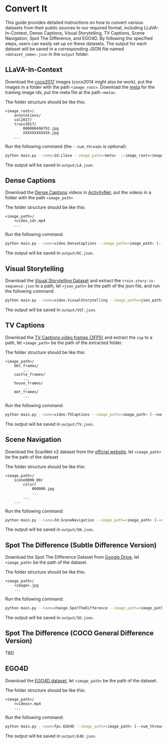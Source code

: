 # Convert It

This guide provides detailed instructions on how to convert various datasets from their public sources to our required format, including LLaVA-In-Context, Dense Captions, Visual Storytelling, TV Captions, Scene Navigation, Spot The Difference, and EGO4D. By following the specified steps, users can easily set up on these datasets. The output for each dataset will be saved in a corresponding JSON file named `<dataset_name>.json` in the `output` folder.

## LLaVA-In-Context

Download the [coco2017](https://cocodataset.org/#download) images (coco2014 might also be work), put the images in a folder with the path `<image_root>`. Download the [meta](XXX) for the training image ids, put the meta file at the path `<meta>`.

The folder structure should be like this:

```plain
<image_root>/
    annotations/
    val2017/
    train2017/
        000000498792.jpg
        XXXXXXXXXXXX.jpg
    ...
```

Run the following command (the `--num_threads` is optional):

```bash
python main.py --name=2d.Llava --image_path=<meta>  --image_root=<image_root>/train2017 [--num_threads=<num_threads>]
```

The output will be saved in `output/LA.json`.


## Dense Captions

Download the [Dense Captions](https://cs.stanford.edu/people/ranjaykrishna/densevid/) videos in [ActivityNet](http://activity-net.org/challenges/2016/download.html#c3d), put the videos in a folder with the path `<image_path>` 

The folder structure should be like this:

```plain
<image_path>/
    <video_id>.mp4
    ...
```

Run the following command:

```bash
python main.py --name=video.DenseCaptions --image_path=<image_path> [--num_threads=<num_threads>]
```

The output will be saved in `output/DC.json`.

## Visual Storytelling

Download the [Visual Storytelling Dataset](https://visionandlanguage.net/VIST/dataset.html) and extract the `train.story-in-sequence.json` to a path, let `<json_path>` be the path of the json file, and run the following command:

```bash
python main.py --name=video.VisualStorytelling --image_path=<json_path> [--num_threads=<num_threads>]
```

The output will be saved in `output/VST.json`.

## TV Captions

Download the [TV Captions video frames (3FPS)](https://tvqa.cs.unc.edu/download_tvqa.html#tvqa-download-4) and extract the `zip` to a path, let `<image_path>` be the path of the extracted folder.

The folder structure should be like this:

```plain
<image_path>/
    bbt_frames/
        ...
    castle_frames/
        ...
    house_frames/
        ...
    met_frames/
        ...
```

Run the following command:

```bash
python main.py --name=video.TVCaptions --image_path=<image_path> [--num_threads=<num_threads>]
```

The output will be saved in `output/TV.json`.

## Scene Navigation

Download the ScanNet v2 dataset from the [official website](http://www.scan-net.org/), let `<image_path>` be the path of the dataset

The folder structure should be like this:

```plain
<image_path>/
    scene0000_00/
        color/
            000000.jpg
            ...
        ...
    ...
```


Run the following command:

```bash
python main.py --name=3d.SceneNavigation --image_path=<image_path> [--num_threads=<num_threads>]
```

The output will be saved in `output/SN.json`.

## Spot The Difference (Subtle Difference Version)

Download the Spot The Difference Dataset from [Google Drive](https://drive.google.com/file/d/1OVb4_3Uec_xbyUk90aWC6LFpKsIOtR7v/view?usp=sharing), let `<image_path>` be the path of the dataset.

The folder structure should be like this:

```plain
<image_path>/
    <image>.jpg
    ...
```

Run the following command:

```bash
python main.py --name=change.SpotTheDifference --image_path=<image_path> [--num_threads=<num_threads>]
```

The output will be saved in `output/SD.json`.

## Spot The Difference (COCO General Difference Version)

TBD

## EGO4D

Download the [EGO4D dataset](https://ego4d-data.org/#download), let `<image_path>` be the path of the dataset.

The folder structure should be like this:

```plain
<image_path>/
    <videos>.mp4
    ...
```

Run the following command:

```bash
python main.py --name=fpv.EGO4D --image_path=<image_path> [--num_threads=<num_threads>]
```

The output will be saved in `output/E4D.json`.
